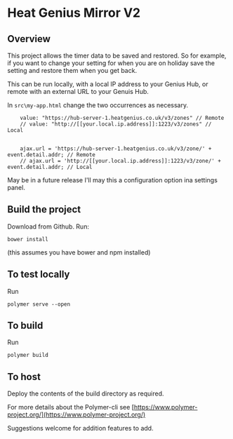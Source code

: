 # Heat Genius Mirror V2

## Overview
This project allows the timer data to be saved and restored. So for example, if you want to change your setting for when you are on holiday save the setting and restore them when you get back.

This can be run locally, with a local IP address to your Genius Hub, or remote with an external  URL to your Genuis Hub.

In `src\my-app.html` change the two occurrences as necessary.

        value: "https://hub-server-1.heatgenius.co.uk/v3/zones" // Remote 
        // value: "http://[[your.local.ip.address]]:1223/v3/zones" // Local


        ajax.url = 'https://hub-server-1.heatgenius.co.uk/v3/zone/' + event.detail.addr; // Remote
        // ajax.url = 'http://[[your.local.ip.address]]:1223/v3/zone/' + event.detail.addr; // Local

May be in a future release I'll may this a configuration option ina settings panel.

## Build the project
Download from Github. Run:

`bower install`

(this assumes you have bower and npm installed)

## To test locally
Run

`polymer serve --open`

## To build
Run

`polymer build`

## To host
Deploy the contents of the build directory as required.

For more details about the Polymer-cli see [https://www.polymer-project.org/](https://www.polymer-project.org/)

Suggestions welcome for addition features to add.
